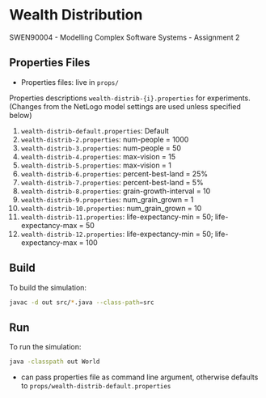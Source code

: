 # Wealth Distribution

SWEN90004 - Modelling Complex Software Systems - Assignment 2

## Properties Files

- Properties files: live in `props/`

Properties descriptions `wealth-distrib-{i}.properties` for experiments.
(Changes from the NetLogo model settings are used unless specified below)

1. `wealth-distrib-default.properties`: Default
2. `wealth-distrib-2.properties`: num-people = 1000
3. `wealth-distrib-3.properties`: num-people = 50
4. `wealth-distrib-4.properties`: max-vision = 15
5. `wealth-distrib-5.properties`: max-vision = 1
6. `wealth-distrib-6.properties`: percent-best-land = 25%
7. `wealth-distrib-7.properties`: percent-best-land = 5%
8. `wealth-distrib-8.properties`: grain-growth-interval = 10
9. `wealth-distrib-9.properties`: num_grain_grown = 1
10. `wealth-distrib-10.properties`:  num_grain_grown = 10
11. `wealth-distrib-11.properties`:  life-expectancy-min = 50; life-expectancy-max = 50
12. `wealth-distrib-12.properties`:  life-expectancy-min = 50; life-expectancy-max = 100

## Build

To build the simulation:
```bash
javac -d out src/*.java --class-path=src
```

## Run

To run the simulation:
```bash
java -classpath out World
```
- can pass properties file as command line argument, otherwise defaults
  to `props/wealth-distrib-default.properties`
